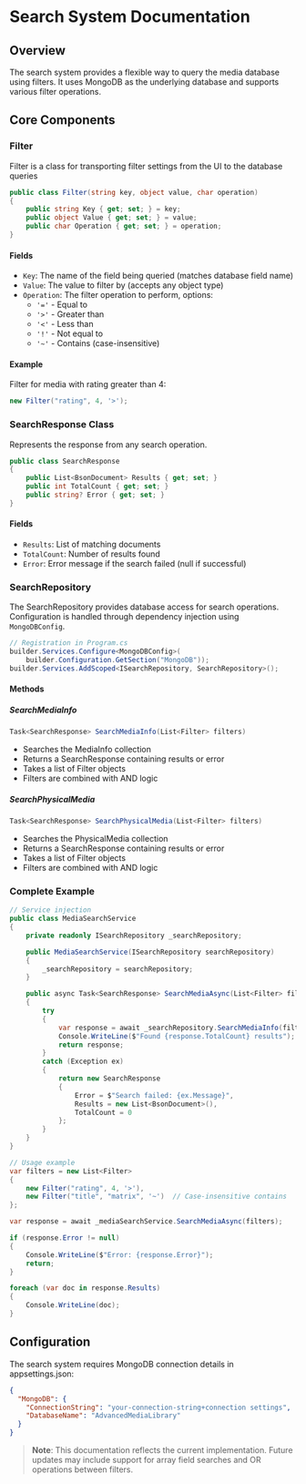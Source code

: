 # Search System Documentation

## Overview

The search system provides a flexible way to query the media database using filters. It uses MongoDB as the underlying
database and supports various filter operations.

## Core Components

### Filter

Filter is a class for transporting filter settings from the UI to the database queries

```csharp
public class Filter(string key, object value, char operation)
{
    public string Key { get; set; } = key;
    public object Value { get; set; } = value;
    public char Operation { get; set; } = operation;
}
```

#### Fields

- `Key`: The name of the field being queried (matches database field name)
- `Value`: The value to filter by (accepts any object type)
- `Operation`: The filter operation to perform, options:
    - `'='` - Equal to
    - `'>'` - Greater than
    - `'<'` - Less than
    - `'!'` - Not equal to
    - `'~'` - Contains (case-insensitive)

#### Example

Filter for media with rating greater than 4:

```csharp
new Filter("rating", 4, '>');
```

### SearchResponse Class

Represents the response from any search operation.

```csharp
public class SearchResponse
{
    public List<BsonDocument> Results { get; set; }
    public int TotalCount { get; set; }
    public string? Error { get; set; }
}
```

#### Fields

- `Results`: List of matching documents
- `TotalCount`: Number of results found
- `Error`: Error message if the search failed (null if successful)

### SearchRepository

The SearchRepository provides database access for search operations. Configuration is handled through dependency
injection using `MongoDBConfig`.

```csharp
// Registration in Program.cs
builder.Services.Configure<MongoDBConfig>(
    builder.Configuration.GetSection("MongoDB"));
builder.Services.AddScoped<ISearchRepository, SearchRepository>();
```

#### Methods

##### SearchMediaInfo

```csharp
Task<SearchResponse> SearchMediaInfo(List<Filter> filters)
```

- Searches the MediaInfo collection
- Returns a SearchResponse containing results or error
- Takes a list of Filter objects
- Filters are combined with AND logic

##### SearchPhysicalMedia

```csharp
Task<SearchResponse> SearchPhysicalMedia(List<Filter> filters)
```

- Searches the PhysicalMedia collection
- Returns a SearchResponse containing results or error
- Takes a list of Filter objects
- Filters are combined with AND logic

### Complete Example

```csharp
// Service injection
public class MediaSearchService
{
    private readonly ISearchRepository _searchRepository;

    public MediaSearchService(ISearchRepository searchRepository)
    {
        _searchRepository = searchRepository;
    }

    public async Task<SearchResponse> SearchMediaAsync(List<Filter> filters)
    {
        try 
        {
            var response = await _searchRepository.SearchMediaInfo(filters);
            Console.WriteLine($"Found {response.TotalCount} results");
            return response;
        }
        catch (Exception ex)
        {
            return new SearchResponse 
            { 
                Error = $"Search failed: {ex.Message}",
                Results = new List<BsonDocument>(),
                TotalCount = 0
            };
        }
    }
}

// Usage example
var filters = new List<Filter>
{
    new Filter("rating", 4, '>'),
    new Filter("title", "matrix", '~')  // Case-insensitive contains
};

var response = await _mediaSearchService.SearchMediaAsync(filters);

if (response.Error != null)
{
    Console.WriteLine($"Error: {response.Error}");
    return;
}

foreach (var doc in response.Results)
{
    Console.WriteLine(doc);
}
```

## Configuration

The search system requires MongoDB connection details in appsettings.json:

```json
{
  "MongoDB": {
    "ConnectionString": "your-connection-string+connection settings",
    "DatabaseName": "AdvancedMediaLibrary"
  }
}
```

> **Note**: This documentation reflects the current implementation. Future updates may include support for array field
> searches and OR operations between filters.